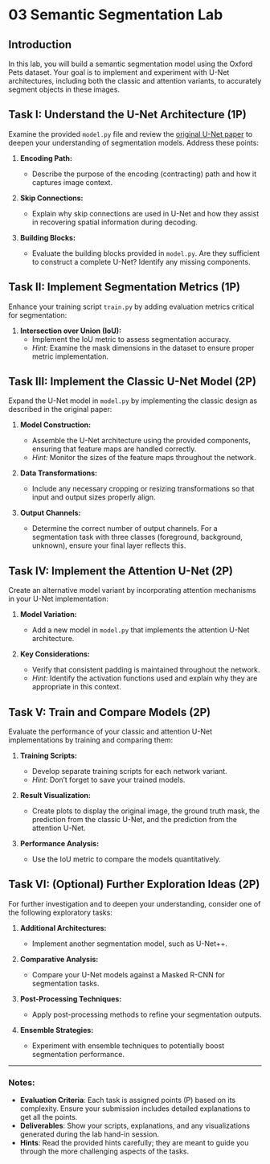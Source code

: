 # 03 Semantic Segmentation Lab

## Introduction
In this lab, you will build a semantic segmentation model using the Oxford Pets dataset. Your goal is to implement and experiment with U-Net architectures, including both the classic and attention variants, to accurately segment objects in these images.


## Task I: Understand the U-Net Architecture (1P)
Examine the provided `model.py` file and review the [original U-Net paper](https://arxiv.org/abs/1505.04597) to deepen your understanding of segmentation models. Address these points:

1. **Encoding Path:**
   - Describe the purpose of the encoding (contracting) path and how it captures image context.

2. **Skip Connections:**
   - Explain why skip connections are used in U-Net and how they assist in recovering spatial information during decoding.

3. **Building Blocks:**
   - Evaluate the building blocks provided in `model.py`. Are they sufficient to construct a complete U-Net? Identify any missing components.


## Task II: Implement Segmentation Metrics (1P)
Enhance your training script `train.py` by adding evaluation metrics critical for segmentation:

1. **Intersection over Union (IoU):**
   - Implement the IoU metric to assess segmentation accuracy.
   - *Hint:* Examine the mask dimensions in the dataset to ensure proper metric implementation.


## Task III: Implement the Classic U-Net Model (2P)
Expand the U-Net model in `model.py` by implementing the classic design as described in the original paper:

1. **Model Construction:**
   - Assemble the U-Net architecture using the provided components, ensuring that feature maps are handled correctly.
   - *Hint:* Monitor the sizes of the feature maps throughout the network.

2. **Data Transformations:**
   - Include any necessary cropping or resizing transformations so that input and output sizes properly align.

3. **Output Channels:**
   - Determine the correct number of output channels. For a segmentation task with three classes (foreground, background, unknown), ensure your final layer reflects this.


## Task IV: Implement the Attention U-Net (2P)
Create an alternative model variant by incorporating attention mechanisms in your U-Net implementation:

1. **Model Variation:**
   - Add a new model in `model.py` that implements the attention U-Net architecture.

2. **Key Considerations:**
   - Verify that consistent padding is maintained throughout the network.
   - *Hint:* Identify the activation functions used and explain why they are appropriate in this context.


## Task V: Train and Compare Models (2P)
Evaluate the performance of your classic and attention U-Net implementations by training and comparing them:

1. **Training Scripts:**
   - Develop separate training scripts for each network variant.
   - *Hint:* Don’t forget to save your trained models.

2. **Result Visualization:**
   - Create plots to display the original image, the ground truth mask, the prediction from the classic U-Net, and the prediction from the attention U-Net.

3. **Performance Analysis:**
   - Use the IoU metric to compare the models quantitatively.


## Task VI: (Optional) Further Exploration Ideas (2P)
For further investigation and to deepen your understanding, consider one of the following exploratory tasks:

1. **Additional Architectures:**
   - Implement another segmentation model, such as U-Net++.

2. **Comparative Analysis:**
   - Compare your U-Net models against a Masked R-CNN for segmentation tasks.

3. **Post-Processing Techniques:**
   - Apply post-processing methods to refine your segmentation outputs.

4. **Ensemble Strategies:**
   - Experiment with ensemble techniques to potentially boost segmentation performance.

---

### Notes:
- **Evaluation Criteria**: Each task is assigned points (P) based on its complexity. Ensure your submission includes detailed explanations to get all the points.
- **Deliverables**: Show your scripts, explanations, and any visualizations generated during the lab hand-in session.
- **Hints**: Read the provided hints carefully; they are meant to guide you through the more challenging aspects of the tasks.
